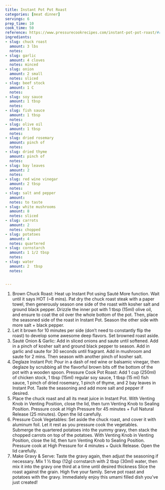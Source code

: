 ```yaml
---
title: Instant Pot Pot Roast
categories: [meat dinner]
servings: 6
prep_time: 10
cook_time: 50
reference: https://www.pressurecookrecipes.com/instant-pot-pot-roast/#recipe
ingredients:
- slug: chuck roast
  amount: 3 lbs
  notes:
- slug: garlic
  amount: 4 cloves
  notes: minced
- slug: onion
  amount: 2 small
  notes: sliced
- slug: beef stock
  amount: 1 C
  notes:
- slug: soy sauce
  amount: 1 tbsp
  notes:
- slug: fish sauce
  amount: 1 tbsp
  notes:
- slug: olive oil
  amount: 1 tbsp
  notes:
- slug: dried rosemary
  amount: pinch of
  notes:
- slug: dried thyme
  amount: pinch of
  notes:
- slug: bay leaves
  amount: 2
  notes:
- slug: red wine vinegar
  amount: 2 tbsp
  notes:
- slug: salt and pepper
  amount:
  notes: to taste
- slug: white mushrooms
  amount: 8
  notes: sliced
- slug: carrots
  amount: 2
  notes: chopped
- slug: potatoes
  amount: 4
  notes: quartered
- slug: cornstarch
  amount: 1 1/2 tbsp
  notes:
- slug: water
  amount: 2  tbsp
  notes:


---
```


1. Brown Chuck Roast: Heat up Instant Pot using Sauté More function. Wait until it says HOT (~8 mins). Pat dry the chuck roast steak with a paper towel, then generously season one side of the roast with kosher salt and ground black pepper. Drizzle the inner pot with 1 tbsp (15ml) olive oil, and ensure to coat the oil over the whole bottom of the pot. Then, place the seasoned side of the roast in Instant Pot. Season the other side with more salt + black pepper.
2. Let it brown for 10 minutes per side (don’t need to constantly flip the roast) to develop some awesome deep flavors. Set browned roast aside.
3. Sauté Onion & Garlic: Add in sliced onions and saute until softened. Add in a pinch of kosher salt and ground black pepper to season. Add in garlic and saute for 30 seconds until fragrant. Add in mushroom and saute for 2 mins. Then season with another pinch of kosher salt.
4. Deglaze Instant Pot: Pour in a dash of red wine or balsamic vinegar, then deglaze by scrubbing all the flavorful brown bits off the bottom of the pot with a wooden spoon.
Pressure Cook Pot Roast: Add 1 cup (250ml) of chicken stock, 1 tbsp (15ml) regular soy sauce, 1 tbsp (15 ml) fish sauce, 1 pinch of dried rosemary, 1 pinch of thyme, and 2 bay leaves in Instant Pot. Taste the seasoning and add more salt and pepper if desired.
5. Place the chuck roast and all its meat juice in Instant Pot. With Venting Knob in Venting Position, close the lid, then turn Venting Knob to Sealing Position. Pressure cook at High Pressure for 45 minutes + Full Natural Release (25 minutes). Open the lid carefully.
6. Pressure Cook Vegetables: Set aside the chuck roast, and cover it with aluminum foil. Let it rest as you pressure cook the vegetables. Submerge the quartered potatoes into the yummy gravy, then stack the chopped carrots on top of the potatoes. With Venting Knob in Venting Position, close the lid, then turn Venting Knob to Sealing Position. Pressure cook at High Pressure for 4 minutes + Quick Release. Open the lid carefully.
7. Make Gravy & Serve: Taste the gravy again, then adjust the seasoning if necessary. Mix 1 ½ tbsp (12g) cornstarch with 2 tbsp (30ml) water, then mix it into the gravy one third at a time until desired thickness Slice the roast against the grain. High five your family. Serve pot roast and potatoes with the gravy. Immediately enjoy this umami filled dish you've just created!

